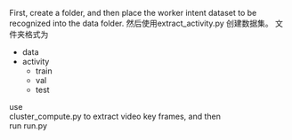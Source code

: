 First, create a <data> folder, and then place the worker intent dataset to be recognized into the data folder.
然后使用extract_activity.py 创建数据集。
文件夹格式为  
- data
 - activity
    - train
    - val
    - test

use  
cluster_compute.py 
to extract video key frames, and then  
run run.py
